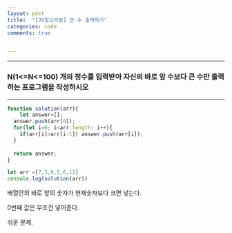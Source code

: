 ```yaml
---
layout: post
title:  "[JS알고리즘] 큰 수 출력하기"
categories: code 
comments: true


---
```






---

### N(1<=N<=100) 개의 정수를 입력받아 자신의 바로 앞 수보다 큰 수만 출력하는 프로그램을 작성하시오

---





~~~javascript
function solution(arr){
	let answer=[];
  answer.push(arr[0]);
  for(let i=0; i<arr.length; i++){
    if(arr[i]>arr[i-1]) answer.push(arr[i]);
  }
  
  return answer;
}

let arr =[7,3,9,5,6,12]
console.log(solution(arr))
~~~



배열안의 바로 앞의 숫자가 현재숫자보다 크면 넣는다.

0번째 값은 무조건 넣어준다.

쉬운 문제.



<br>






